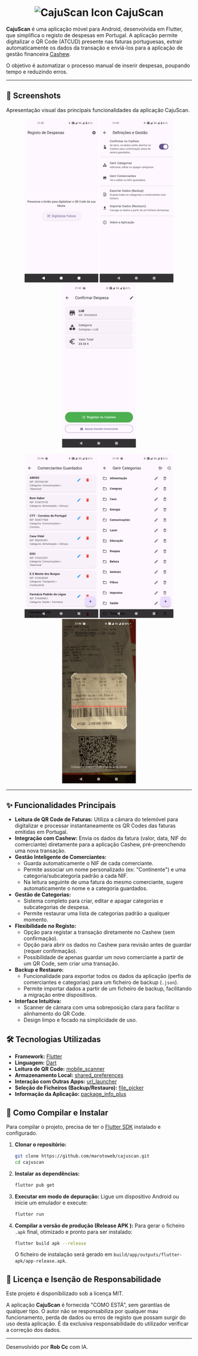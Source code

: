 <h1 align="center">
  <img src="https://raw.githubusercontent.com/marotoweb/cajuscan/main/assets/icon.png" width="60" alt="CajuScan Icon">
  CajuScan
</h1>

**CajuScan** é uma aplicação móvel para Android, desenvolvida em Flutter, que simplifica o registo de despesas em Portugal. A aplicação permite digitalizar o QR Code (ATCUD) presente nas faturas portuguesas, extrair automaticamente os dados da transação e enviá-los para a aplicação de gestão financeira [Cashew](https://cashewapp.web.app/ ).

O objetivo é automatizar o processo manual de inserir despesas, poupando tempo e reduzindo erros.

---

## 📸 Screenshots

Apresentação visual das principais funcionalidades da aplicação CajuScan.

<p align="center">
  <img src="screenshots/Screenshot_1.png" width="200" alt="Página Inicial">
  <img src="screenshots/Screenshot_2.png" width="200" alt="Página de Digitalização">
  <img src="screenshots/Screenshot_3.png" width="200" alt="Página de Confirmação">
</p>
<p align="center">
  <img src="screenshots/Screenshot_4.png" width="200" alt="Gestão de Comerciantes">
  <img src="screenshots/Screenshot_5.png" width="200" alt="Gestão de Categorias">
  <img src="screenshots/Screenshot_6.png" width="200" alt="Página de Definições">
</p>

---

## ✨ Funcionalidades Principais

*   **Leitura de QR Code de Faturas:** Utiliza a câmara do telemóvel para digitalizar e processar instantaneamente os QR Codes das faturas emitidas em Portugal.
*   **Integração com Cashew:** Envia os dados da fatura (valor, data, NIF do comerciante) diretamente para a aplicação Cashew, pré-preenchendo uma nova transação.
*   **Gestão Inteligente de Comerciantes:**
    *   Guarda automaticamente o NIF de cada comerciante.
    *   Permite associar um nome personalizado (ex: "Continente") e uma categoria/subcategoria padrão a cada NIF.
    *   Na leitura seguinte de uma fatura do mesmo comerciante, sugere automaticamente o nome e a categoria guardados.
*   **Gestão de Categorias:**
    *   Sistema completo para criar, editar e apagar categorias e subcategorias de despesa.
    *   Permite restaurar uma lista de categorias padrão a qualquer momento.
*   **Flexibilidade no Registo:**
    *   Opção para registar a transação diretamente no Cashew (sem confirmação).
    *   Opção para abrir os dados no Cashew para revisão antes de guardar (requer confirmação).
    *   Possibilidade de apenas guardar um novo comerciante a partir de um QR Code, sem criar uma transação.
*   **Backup e Restauro:**
    *   Funcionalidade para exportar todos os dados da aplicação (perfis de comerciantes e categorias) para um ficheiro de backup (`.json`).
    *   Permite importar dados a partir de um ficheiro de backup, facilitando a migração entre dispositivos.
*   **Interface Intuitiva:**
    *   Scanner de câmara com uma sobreposição clara para facilitar o alinhamento do QR Code.
    *   Design limpo e focado na simplicidade de uso.

## 🛠️ Tecnologias Utilizadas

*   **Framework:** [Flutter](https://flutter.dev/ )
*   **Linguagem:** [Dart](https://dart.dev/ )
*   **Leitura de QR Code:** [mobile_scanner](https://pub.dev/packages/mobile_scanner )
*   **Armazenamento Local:** [shared_preferences](https://pub.dev/packages/shared_preferences )
*   **Interação com Outras Apps:** [url_launcher](https://pub.dev/packages/url_launcher )
*   **Seleção de Ficheiros (Backup/Restauro):** [file_picker](https://pub.dev/packages/file_picker )
*   **Informação da Aplicação:** [package_info_plus](https://pub.dev/packages/package_info_plus )

## 🚀 Como Compilar e Instalar

Para compilar o projeto, precisa de ter o [Flutter SDK](https://docs.flutter.dev/get-started/install ) instalado e configurado.

1.  **Clonar o repositório:**
    ```sh
    git clone https://github.com/marotoweb/cajuscan.git
    cd cajuscan
    ```

2.  **Instalar as dependências:**
    ```sh
    flutter pub get
    ```

3.  **Executar em modo de depuração:**
    Ligue um dispositivo Android ou inicie um emulador e execute:
    ```sh
    flutter run
    ```

4.  **Compilar a versão de produção (Release APK ):**
    Para gerar o ficheiro `.apk` final, otimizado e pronto para ser instalado:
    ```sh
    flutter build apk --release
    ```
    O ficheiro de instalação será gerado em `build/app/outputs/flutter-apk/app-release.apk`.

## 📄 Licença e Isenção de Responsabilidade

Este projeto é disponibilizado sob a licença MIT.

A aplicação **CajuScan** é fornecida "COMO ESTÁ", sem garantias de qualquer tipo. O autor não se responsabiliza por qualquer mau funcionamento, perda de dados ou erros de registo que possam surgir do uso desta aplicação. É da exclusiva responsabilidade do utilizador verificar a correção dos dados.

---

Desenvolvido por **Rob Cc** com IA.
